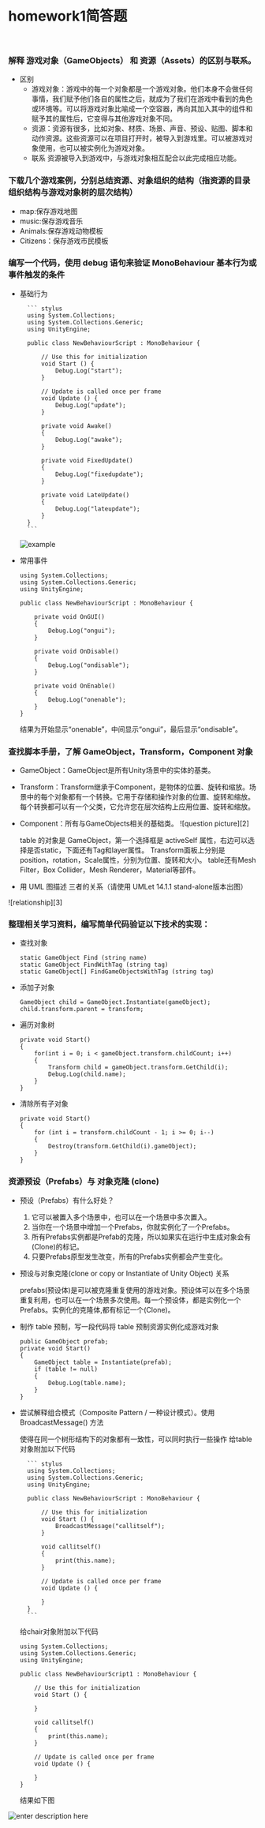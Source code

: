 # homework1简答题
</br>

### 解释 游戏对象（GameObjects） 和 资源（Assets）的区别与联系。
- 区别
	+ 游戏对象：游戏中的每一个对象都是一个游戏对象。他们本身不会做任何事情，我们赋予他们各自的属性之后，就成为了我们在游戏中看到的角色或环境等。可以将游戏对象比喻成一个空容器，再向其加入其中的组件和赋予其的属性后，它变得与其他游戏对象不同。
	+ 资源：资源有很多，比如对象、材质、场景、声音、预设、贴图、脚本和动作资源。这些资源可以在项目打开时，被导入到游戏里。可以被游戏对象使用，也可以被实例化为游戏对象。
	- 联系
		资源被导入到游戏中，与游戏对象相互配合以此完成相应功能。
###  下载几个游戏案例，分别总结资源、对象组织的结构（指资源的目录组织结构与游戏对象树的层次结构）
- map:保存游戏地图
 - music:保存游戏音乐
 - Animals:保存游戏动物模板
- Citizens：保存游戏市民模板
### 编写一个代码，使用 debug 语句来验证 MonoBehaviour 基本行为或事件触发的条件
- 基础行为

		``` stylus
		using System.Collections;
		using System.Collections.Generic;
		using UnityEngine;

		public class NewBehaviourScript : MonoBehaviour {

			// Use this for initialization
			void Start () {
				Debug.Log("start");
			}

			// Update is called once per frame
			void Update () {
				Debug.Log("update");
			}

			private void Awake()
			{
				Debug.Log("awake");
			}

			private void FixedUpdate()
			{
				Debug.Log("fixedupdate");
			}

			private void LateUpdate()
			{
				Debug.Log("lateupdate");
			}
		}
		```
	![example][1]


- 常用事件
	``` stylus
	using System.Collections;
	using System.Collections.Generic;
	using UnityEngine;

	public class NewBehaviourScript : MonoBehaviour {

		private void OnGUI()
		{
			Debug.Log("ongui");
		}

		private void OnDisable()
		{
			Debug.Log("ondisable");
		}

		private void OnEnable()
		{
			Debug.Log("onenable");
		}
	}

	```
	
	结果为开始显示“onenable”，中间显示“ongui”，最后显示“ondisable”。
	
### 查找脚本手册，了解 GameObject，Transform，Component 对象
- GameObject：GameObject是所有Unity场景中的实体的基类。
- Transform：Transform继承于Component，是物体的位置、旋转和缩放。场景中的每个对象都有一个转换。它用于存储和操作对象的位置、旋转和缩放。每个转换都可以有一个父类，它允许您在层次结构上应用位置、旋转和缩放。
- Component：所有与GameObjects相关的基础类。
![question picture][2]


	table 的对象是 GameObject，第一个选择框是 activeSelf 属性，右边可以选择是否static，下面还有Tag和layer属性。
	Transform面板上分别是position，rotation，Scale属性，分别为位置、旋转和大小。
	table还有Mesh Filter，Box Collider，Mesh Renderer，Material等部件。
- 用 UML 图描述 三者的关系（请使用 UMLet 14.1.1 stand-alone版本出图）

![relationship][3]


### 整理相关学习资料，编写简单代码验证以下技术的实现：
- 查找对象

	``` stylus
	static GameObject Find (string name)
	static GameObject FindWithTag (string tag)
	static GameObject[] FindGameObjectsWithTag (string tag)
	```
- 添加子对象

	``` stylus
	GameObject child = GameObject.Instantiate(gameObject);
	child.transform.parent = transform;
	```

- 遍历对象树

	``` stylus
	private void Start()
	{
		for(int i = 0; i < gameObject.transform.childCount; i++)
		{
			Transform child = gameObject.transform.GetChild(i);
			Debug.Log(child.name);
		}
	}
	```
- 清除所有子对象

	``` stylus
	private void Start()
	{
		for (int i = transform.childCount - 1; i >= 0; i--)
		{
			Destroy(transform.GetChild(i).gameObject);
		}
	}
	```
### 资源预设（Prefabs）与 对象克隆 (clone)
- 预设（Prefabs）有什么好处？

	1.  它可以被置入多个场景中，也可以在一个场景中多次置入。
    2.  当你在一个场景中增加一个Prefabs，你就实例化了一个Prefabs。
    3.  所有Prefabs实例都是Prefab的克隆，所以如果实在运行中生成对象会有(Clone)的标记。
    4.  只要Prefabs原型发生改变，所有的Prefabs实例都会产生变化。

- 预设与对象克隆(clone or copy or Instantiate of Unity Object) 关系

	prefabs(预设体)是可以被克隆重复使用的游戏对象。预设体可以在多个场景重复利用，也可以在一个场景多次使用。每一个预设体，都是实例化一个Prefabs。实例化的克隆体,都有标记一个(Clone)。

- 制作 table 预制，写一段代码将 table 预制资源实例化成游戏对象

	``` stylus
	public GameObject prefab;
	private void Start()
	{
		GameObject table = Instantiate(prefab);
		if (table != null)
		{
			Debug.Log(table.name);
		}
	}
	```
- 尝试解释组合模式（Composite Pattern / 一种设计模式）。使用 BroadcastMessage() 方法

	使得在同一个树形结构下的对象都有一致性，可以同时执行一些操作
	给table对象附加以下代码
	

		``` stylus
		using System.Collections;
		using System.Collections.Generic;
		using UnityEngine;

		public class NewBehaviourScript : MonoBehaviour {

			// Use this for initialization
			void Start () {
				BroadcastMessage("callitself");
			}

			void callitself()
			{
				print(this.name);
			}

			// Update is called once per frame
			void Update () {

			}
		}
		```
	给chair对象附加以下代码

	``` stylus
	using System.Collections;
	using System.Collections.Generic;
	using UnityEngine;

	public class NewBehaviourScript1 : MonoBehaviour {

		// Use this for initialization
		void Start () {

		}

		void callitself()
		{
			print(this.name);
		}

		// Update is called once per frame
		void Update () {

		}
	}

	```
	结果如下图
	
![enter description here][1]


  [1]: https://github.com/zhongshuaihui/3D-game-learning/blob/master/homework1/pic2.JPG
